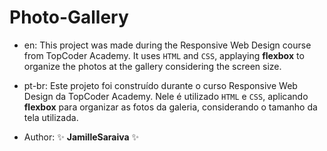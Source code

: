 # Photo-Gallery

- en: This project was made during the Responsive Web Design course from TopCoder Academy. It uses `HTML` and `CSS`, applaying **flexbox** to organize the photos at the gallery considering the screen size.

- pt-br: Este projeto foi construído durante o curso Responsive Web Design da TopCoder Academy. Nele é utilizado `HTML` e `CSS`, aplicando **flexbox** para organizar as fotos da galeria, considerando o tamanho da tela utilizada.

- Author: ✨ **JamilleSaraiva** ✨
